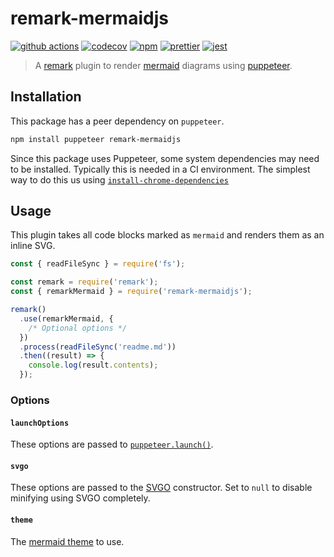 # remark-mermaidjs

[![github actions][github actions badge]][github actions] [![codecov][codecov badge]][codecov]
[![npm][npm badge]][npm] [![prettier][prettier badge]][prettier] [![jest][jest badge]][jest]

> A [remark][] plugin to render [mermaid][] diagrams using [puppeteer][].

## Installation

This package has a peer dependency on `puppeteer`.

```sh
npm install puppeteer remark-mermaidjs
```

Since this package uses Puppeteer, some system dependencies may need to be installed. Typically this
is needed in a CI environment. The simplest way to do this us using
[`install-chrome-dependencies`][install-chrome-dependencies]

## Usage

This plugin takes all code blocks marked as `mermaid` and renders them as an inline SVG.

```js
const { readFileSync } = require('fs');

const remark = require('remark');
const { remarkMermaid } = require('remark-mermaidjs');

remark()
  .use(remarkMermaid, {
    /* Optional options */
  })
  .process(readFileSync('readme.md'))
  .then((result) => {
    console.log(result.contents);
  });
```

### Options

#### `launchOptions`

These options are passed to [`puppeteer.launch()`][puppeteer.launch].

#### `svgo`

These options are passed to the [SVGO][] constructor. Set to `null` to disable minifying using SVGO
completely.

#### `theme`

The [mermaid theme] to use.

[codecov badge]: https://codecov.io/gh/remcohaszing/remark-mermaidjs/branch/master/graph/badge.svg
[codecov]: https://codecov.io/gh/remcohaszing/remark-mermaidjs
[github actions badge]: https://github.com/remcohaszing/remark-mermaidjs/workflows/NodeJS/badge.svg
[github actions]: https://github.com/remcohaszing/remark-mermaidjs/actions
[install-chrome-dependencies]: https://gitlab.com/appsemble/install-chrome-dependencies
[jest badge]: https://jestjs.io/img/jest-badge.svg
[jest]: https://jestjs.io
[mermaid theme]: https://mermaid-js.github.io/mermaid/#/theming
[mermaid]: https://mermaid-js.github.io
[npm badge]: https://img.shields.io/npm/v/remark-mermaidjs
[npm]: https://www.npmjs.com/package/remark-mermaidjs
[prettier badge]: https://img.shields.io/badge/code_style-prettier-ff69b4.svg
[prettier]: https://prettier.io
[puppeteer.launch]: https://pptr.dev/#?product=Puppeteer&show=api-puppeteerlaunchoptions
[puppeteer]: https://pptr.dev
[remark]: https://remark.js.org/
[svgo]: https://github.com/svg/svgo
